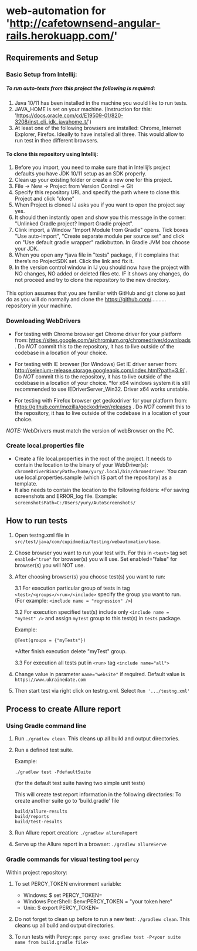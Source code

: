 # web-automation for 'http://cafetownsend-angular-rails.herokuapp.com/'

## Requirements and Setup

### Basic Setup from Intellij:

##### To run auto-tests from this project the following is required:
1. Java 10/11 has been installed in the machine you would like to run tests.
2. JAVA_HOME is set on your machine. (Instruction for this: 'https://docs.oracle.com/cd/E19509-01/820-3208/inst_cli_jdk_javahome_t/')
3. At least one of the following browsers are installed: Chrome, Internet Explorer, Firefox. Ideally to have installed all three. This would allow to run test in thee different browsers.

#### To clone this repository using Intellij:
1. Before you import, you need to make sure that in Intellij’s project defaults you have JDK 10/11 setup as an SDK properly.
2. Clean up your existing folder or create a new one for this project.
3. File -> New -> Project from Version Control -> Git
4. Specify this repository URL and specify the path where to clone this Project and click "clone"
4. When Project is cloned IJ asks you if you want to open the project say yes.
5. It should then instantly open and show you this message in the corner: "Unlinked Gradle project? Import Gradle project".
6. Clink import, a Window "Import Module from Gradle" opens. Tick boxes "Use auto-import", "Create separate module per source set" and click on "Use default gradle wrapper" radiobutton. In Gradle JVM box choose your JDK.
7. When you open any *java file in "tests" package, if it complains that there’s no ProjectSDK set. Click the link and fix it.
8. In the version control window in IJ you should now have the project with NO changes, NO added or deleted files etc. IF it shows any changes, do not proceed and try to clone the repository to the new directory.

####
This option assumes that you are familiar with GitHub and git clone so just do as you will do normally and clone the https://github.com/.......... repository in your machine.

### Downloading WebDrivers

- For testing with Chrome browser get Chrome driver for your platform from: https://sites.google.com/a/chromium.org/chromedriver/downloads . Do *NOT* commit this to the repository, it has to live outside of the codebase in a location of your choice.

- For testing with IE browser (for Windows) Get IE driver server from: http://selenium-release.storage.googleapis.com/index.html?path=3.9/ . Do *NOT* commit this to the repository, it has to live outside of the codebase in a location of your choice.
*for x64 windows system it is still recommended to use IEDriverServer_Win32. Driver x64 works unstable.

- For testing with Firefox browser get geckodriver for your platform from: https://github.com/mozilla/geckodriver/releases . Do *NOT* commit this to the repository, it has to live outside of the codebase in a location of your choice.

*NOTE:* WebDrivers must match the version of webBrowser on the PC.

### Create local.properties file

- Create a file local.properties in the root of the project. It needs to contain the location to the binary of your WebDriver(s): `chromeDriverBinaryPath=/home/yury/.local/bin/chromedriver`. You can use local.properties.sample (which IS part of the repository) as a template.
- It also needs to contain the location to the following folders:
*For saving screenshots and ERROR_log file. Example: `screenshotsPath=C:/Users/yury/AutoScreenshots/`

## How to run tests

1. Open testng.xml file in `src/test/java/com/cupidmedia/testing/webautomation/base`.
2. Chose browser you want to run your test with. For this in `<test>` tag set `enabled="true"` for browser(s) you will use. Set enabled="false" for browser(s) you will NOT use.
3. After choosing browser(s) you choose test(s) you want to run:
    
    3.1 For execution particular group of tests in tag `<test>/<groups>/<run>/<include>` specify the group you want to run. (For example: `<include name = "regression" />`)
    
    3.2 For execution specified test(s) include only `<include name = "myTest" />` and assign `myTest` group to this test(s) in `tests` package. 
    
    Example: 

    ```@Test(groups = {"myTests"})```
    
     *After finish execution delete "myTest" group.
    
    3.3 For execution all tests put in `<run>` tag `<include name="all">`
    
4. Change value in parameter `name="website"` if required. Default value is `https://www.ukrainedate.com`

5. Then start test via right click on testng.xml. Select `Run '.../testng.xml'`

## Process to create Allure report

### Using Gradle command line

1. Run `./gradlew clean`. This cleans up all build and output directories.
2. Run a defined test suite.

    Example:

    ```./gradlew test -PdefaultSuite ```

    (for the default test suite having two simple unit tests)

    This will create test report information in the following directories:
    To create another suite go to 'build.gradle' file
    ```
    build/allure-results
    build/reports
    build/test-results
    ```

3. Run Allure report creation: `./gradlew allureReport`
4. Serve up the Allure report in a browser: `./gradlew allureServe`

### Gradle commands for visual testing tool `percy`

Within project repository:
1. To set PERCY_TOKEN environment variable:
    * Windows: $ set PERCY_TOKEN=<your token here>
    * Windows PoerShell: $env:PERCY_TOKEN = "your token here"
    * Unix: $ export PERCY_TOKEN=<your token here>

2. Do not forget to clean up before to run a new test: `./gradlew clean`. This cleans up all build and output directories.
3. To run tests with Percy: `npx percy exec gradlew test -P<your suite name from build.gradle file>`










